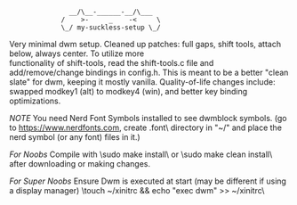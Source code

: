                    __/\__-______-__/\___
                 /    >-     _    -<     \
                 \_/ my-suckless-setup \_/

  Very minimal dwm setup. Cleaned up patches: full gaps, shift 
  tools, attach below, always center. To utilize more  
  functionality of shift-tools, read the shift-tools.c file and 
  add/remove/change bindings in config.h. This is meant to be a
  better "clean slate" for dwm, keeping it mostly vanilla. 
  Quality-of-life changes include: swapped modkey1 (alt) to 
  modkey4 (win), and better key binding optimizations.

  *NOTE* You need Nerd Font Symbols installed to see dwmblock 
  symbols. (go to https://www.nerdfonts.com, create \.font\ 
  directory in "~/" and place the nerd symbol (or any font) files in 
  it.)

  *For Noobs* Compile with \sudo make install\ or \sudo make clean install\ 
  after downloading or making changes.

  *For Super Noobs* Ensure Dwm is executed at start (may be different if using
  a display manager) \touch ~/xinitrc && echo "exec dwm" >> ~/xinitrc\
